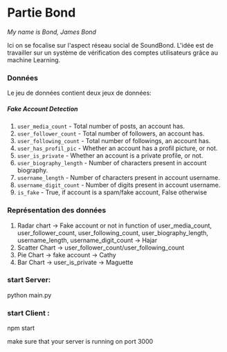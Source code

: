 # Partie Bond
*My name is Bond, James Bond*

Ici on se focalise sur l'aspect réseau social de SoundBond. L'idée est de travailler sur un système de vérification des comptes utilisateurs grâce au machine Learning.

### Données

Le jeu de données contient deux jeux de données:

##### Fake Account Detection
1. `user_media_count` - Total number of posts, an account has.
2. `user_follower_count` - Total number of followers, an account has.
3. `user_following_count` - Total number of followings, an account has.
4. `user_has_profil_pic` - Whether an account has a profil picture, or not.
5. `user_is_private` - Whether an account is a private profile, or not.
6. `user_biography_length` - Number of characters present in account biography.
7. `username_length` - Number of characters present in account username.
8. `username_digit_count` - Number of digits present in account username.
9. `is_fake` - True, if account is a spam/fake account, False otherwise

### Représentation des données
1. Radar chart -> Fake account or not in function of user_media_count, user_follower_count, user_following_count, user_biography_length, username_length, username_digit_count -> Hajar
2. Scatter Chart -> user_follower_count/user_following_count
3. Pie Chart -> fake account -> Cathy
4. Bar Chart -> user_is_private -> Maguette

### start Server: 
python main.py

### start Client  :
npm start 

make sure that your server is running on port 3000
